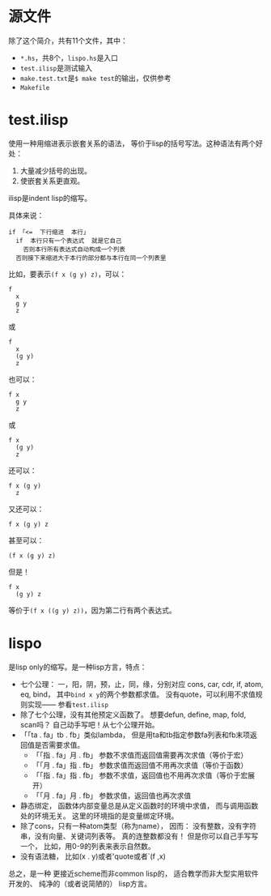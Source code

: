 # 源文件
除了这个简介，共有11个文件，其中：
 * `*.hs`，共8个，`lispo.hs`是入口
 * `test.ilisp`是测试输入
 * `make.test.txt`是`$ make test`的输出，仅供参考
 * `Makefile`

# test.ilisp
使用一种用缩进表示嵌套关系的语法，
等价于lisp的括号写法。这种语法有两个好处：
 1. 大量减少括号的出现。
 2. 使嵌套关系更直观。

ilisp是indent lisp的缩写。

具体来说：
```
if 「<=  下行缩进  本行」
  if  本行只有一个表达式  就是它自己
    否则本行所有表达式自动构成一个列表
  否则接下来缩进大于本行的部分都与本行在同一个列表里
```

比如，要表示`(f x (g y) z)`，可以：
```
f
  x
  g y
  z
```
或
```
f
  x
  (g y)
  z
```
也可以：
```
f x
  g y
  z
```
或
```
f x
  (g y)
  z
```
还可以：
```
f x (g y)
  z
```
又还可以：
```
f x (g y) z
```
甚至可以：
```
(f x (g y) z)
```

但是！
```
f x
  (g y) z
```
等价于`(f x ((g y) z))`，因为第二行有两个表达式。

# lispo
是lisp only的缩写。是一种lisp方言，特点：
 * 七个公理：
    一，阳，阴，预，止，同，缘，分别对应
    cons, car, cdr, if, atom, eq, bind，
    其中`bind x y`的两个参数都求值。
    没有quote，可以利用不求值规则实现——
    参看`test.ilisp`
 * 除了七个公理，没有其他预定义函数了。
    想要defun, define, map, fold, scan吗？
    自己动手写吧！从七个公理开始。
 * 「「ta . fa」tb . fb」类似lambda，
    但是用ta和tb指定参数fa列表和fb末项返回值是否需要求值。
   * 「「指 . fa」月 . fb」
        参数不求值而返回值需要再次求值（等价于宏）
   * 「「月 . fa」指 . fb」
        参数求值而返回值不用再次求值（等价于函数）
   * 「「指 . fa」指 . fb」
        参数不求值，返回值也不用再次求值（等价于宏展开）
   * 「「月 . fa」月 . fb」
        参数求值，返回值也再次求值
 * 静态绑定，
    函数体内部变量总是从定义函数时的环境中求值，
    而与调用函数处的环境无关。
    这里的环境指的是变量绑定环境。
 * 除了cons，只有一种atom类型（称为name），
    因而：
    没有整数，没有字符串，没有向量、关键词列表等。
    真的连整数都没有！
    但是你可以自己手写写一个，
    比如，用0-9的列表来表示自然数。
 * 没有语法糖，
    比如(x . y)或者'quote或者`(f ,x)
 
总之，是一种
更接近scheme而非common lisp的，
适合教学而非大型实用软件开发的、
纯净的（或者说简陋的）
lisp方言。
